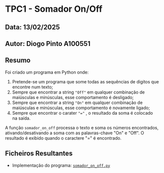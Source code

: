 # **TPC1 - Somador On/Off**

## **Data:** 13/02/2025  
## **Autor:** Diogo Pinto A100551

## **Resumo**

Foi criado um programa em Python onde:

1. Pretende-se um programa que some todas as sequências de digitos que encontre num texto;
2. Sempre que encontrar a string `"Off"` em qualquer combinação de maiúsculas e minúsculas, esse comportamento é desligado;
3. Sempre que encontrar a string `"On"` em qualquer combinação de maiúsculas e minúsculas, esse comportamento é novamente ligado;
4. Sempre que encontrar o carater `"="` , o resultado da soma é colocado na saída.

A função `somador_on_off` processa o texto e soma os números encontrados, ativando/desativando a soma com as palavras-chave "On" e "Off". O resultado é exibido quando o caractere "=" é encontrado.

## **Ficheiros Resultantes**

- Implementação do programa: [`somador_on_off.py`](https://github.com/diogopinto4/PL2025-A100551/blob/main/TPC1/somador_on_off.py) 
